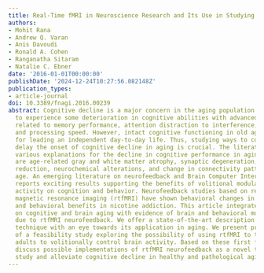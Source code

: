 ```yaml
---
title: Real-Time fMRI in Neuroscience Research and Its Use in Studying the Aging Brain
authors:
- Mohit Rana
- Andrew Q. Varan
- Anis Davoudi
- Ronald A. Cohen
- Ranganatha Sitaram
- Natalie C. Ebner
date: '2016-01-01T00:00:00'
publishDate: '2024-12-24T10:27:56.082148Z'
publication_types:
- article-journal
doi: 10.3389/fnagi.2016.00239
abstract: Cognitive decline is a major concern in the aging population. It is normative
  to experience some deterioration in cognitive abilities with advanced age such as
  related to memory performance, attention distraction to interference, task switching,
  and processing speed. However, intact cognitive functioning in old age is important
  for leading an independent day-to-day life. Thus, studying ways to counteract or
  delay the onset of cognitive decline in aging is crucial. The literature offers
  various explanations for the decline in cognitive performance in aging; among those
  are age-related gray and white matter atrophy, synaptic degeneration, blood flow
  reduction, neurochemical alterations, and change in connectivity patterns with advanced
  age. An emerging literature on neurofeedback and Brain Computer Interface (BCI)
  reports exciting results supporting the benefits of volitional modulation of brain
  activity on cognition and behavior. Neurofeedback studies based on real-time functional
  magnetic resonance imaging (rtfMRI) have shown behavioral changes in schizophrenia
  and behavioral benefits in nicotine addiction. This article integrates research
  on cognitive and brain aging with evidence of brain and behavioral modification
  due to rtfMRI neurofeedback. We offer a state-of-the-art description of the rtfMRI
  technique with an eye towards its application in aging. We present preliminary results
  of a feasibility study exploring the possibility of using rtfMRI to train older
  adults to volitionally control brain activity. Based on these first findings, we
  discuss possible implementations of rtfMRI neurofeedback as a novel technique to
  study and alleviate cognitive decline in healthy and pathological aging.
---
```

